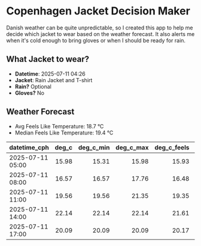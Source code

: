 
# Copenhagen Jacket Decision Maker

Danish weather can be quite unpredictable, so I created this app to help me decide which jacket to wear based on the weather forecast. 
It also alerts me when it's cold enough to bring gloves or when I should be ready for rain.

## What Jacket to wear?

- **Datetime**: 2025-07-11 04:26
- **Jacket**: Rain Jacket and T-shirt
- **Rain?** Optional
- **Gloves?** No

## Weather Forecast
- Avg Feels Like Temperature: 18.7 °C
- Median Feels Like Temperature: 19.4 °C

| datetime_cph     |   deg_c |   deg_c_min |   deg_c_max |   deg_c_feels | weather   | wind   | rain   |
|:-----------------|--------:|------------:|------------:|--------------:|:----------|:-------|:-------|
| 2025-07-11 05:00 |   15.98 |       15.31 |       15.98 |         15.93 | Clouds    | High   | None   |
| 2025-07-11 08:00 |   16.57 |       16.57 |       17.76 |         16.48 | Clouds    | High   | None   |
| 2025-07-11 11:00 |   19.56 |       19.56 |       21.35 |         19.35 | Clouds    | Medium | None   |
| 2025-07-11 14:00 |   22.14 |       22.14 |       22.14 |         21.61 | Clouds    | Medium | None   |
| 2025-07-11 17:00 |   20.09 |       20.09 |       20.09 |         20.17 | Rain      | Low    | Low    |
        